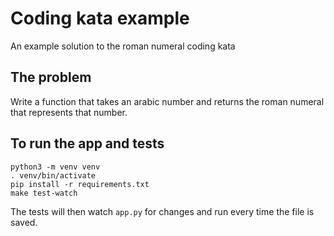 # Coding kata example

An example solution to the roman numeral coding kata

## The problem

Write a function that takes an arabic number and returns the roman numeral that represents that number.

## To run the app and tests

```
python3 -m venv venv
. venv/bin/activate
pip install -r requirements.txt
make test-watch
```

The tests will then watch `app.py` for changes and run every time the file is saved.
